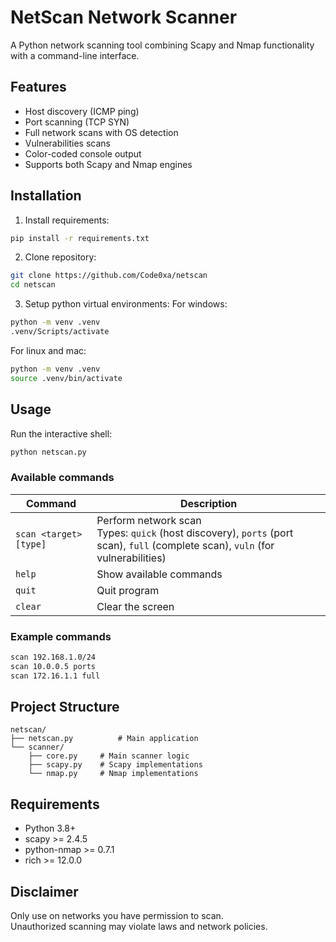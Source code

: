 # NetScan Network Scanner

A Python network scanning tool combining Scapy and Nmap functionality with a command-line interface.

## Features
- Host discovery (ICMP ping)
- Port scanning (TCP SYN)
- Full network scans with OS detection
- Vulnerabilities scans
- Color-coded console output
- Supports both Scapy and Nmap engines

## Installation
1. Install requirements:
```bash
pip install -r requirements.txt
```

2. Clone repository:
```bash
git clone https://github.com/Code0xa/netscan
cd netscan
```

3. Setup python virtual environments:
For windows:
```cmd
python -m venv .venv
.venv/Scripts/activate
```

For linux and mac:
```bash
python -m venv .venv
source .venv/bin/activate
```

## Usage
Run the interactive shell:
```bash
python netscan.py
```

### Available commands
| Command | Description |
|---------|-------------|
| `scan <target> [type]` | Perform network scan<br>Types: `quick` (host discovery), `ports` (port scan), `full` (complete scan), `vuln` (for vulnerabilities)
| `help` | Show available commands |
| `quit` | Quit program |
| `clear`| Clear the screen |

### Example commands
```bash
scan 192.168.1.0/24
scan 10.0.0.5 ports
scan 172.16.1.1 full
```

## Project Structure
```
netscan/
├── netscan.py          # Main application
└── scanner/
    ├── core.py     # Main scanner logic
    ├── scapy.py    # Scapy implementations
    └── nmap.py     # Nmap implementations
```

## Requirements
- Python 3.8+
- scapy >= 2.4.5
- python-nmap >= 0.7.1
- rich >= 12.0.0

## Disclaimer
Only use on networks you have permission to scan.  
Unauthorized scanning may violate laws and network policies.
